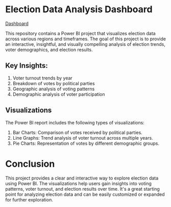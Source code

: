 # Election Data Analysis Dashboard
<a href="https://github.com/PavankumarG2211/Election-Data-Analysis-Dashboard/blob/main/Election%20Data%20Analysis%20.png">Dashboard</a>

This repository contains a Power BI project that visualizes election data across various regions and timeframes. The goal of this project is to provide an interactive, insightful, and visually compelling analysis of election trends, voter demographics, and election results.

## Key Insights:
1. Voter turnout trends by year
2. Breakdown of votes by political parties
3. Geographic analysis of voting patterns
4. Demographic analysis of voter participation

## Visualizations
The Power BI report includes the following types of visualizations:

1. Bar Charts: Comparison of votes received by political parties.
2. Line Graphs: Trend analysis of voter turnout across multiple years.
3. Pie Charts: Representation of votes by different demographic groups.

# Conclusion
This project provides a clear and interactive way to explore election data using Power BI. The visualizations help users gain insights into voting patterns, voter turnout, and election results over time. It's a great starting point for analyzing election data and can be easily customized or expanded for further exploration.

